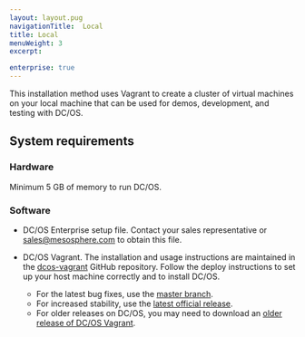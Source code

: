 ```yaml
---
layout: layout.pug
navigationTitle:  Local
title: Local
menuWeight: 3
excerpt:

enterprise: true
---
```







This installation method uses Vagrant to create a cluster of virtual machines on your local machine that can be used for demos, development, and testing with DC/OS.

## System requirements

### Hardware
Minimum 5 GB of memory to run DC/OS.

### Software
- DC/OS Enterprise setup file. Contact your sales representative or <a href="mailto:sales@mesosphere.com">sales@mesosphere.com</a> to obtain this file.
- DC/OS Vagrant. The installation and usage instructions are maintained in the [dcos-vagrant](https://github.com/dcos/dcos-vagrant/) GitHub repository. Follow the deploy instructions to set up your host machine correctly and to install DC/OS.

    - For the latest bug fixes, use the [master branch](https://github.com/dcos/dcos-vagrant/).
    - For increased stability, use the [latest official release](https://github.com/dcos/dcos-vagrant/releases).
    - For older releases on DC/OS, you may need to download an [older release of DC/OS Vagrant](https://github.com/dcos/dcos-vagrant/releases/).

